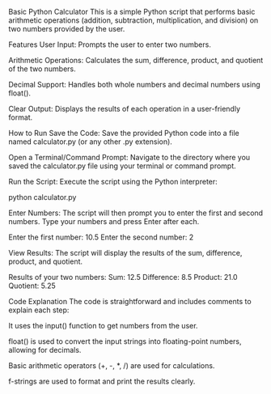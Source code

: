 Basic Python Calculator
This is a simple Python script that performs basic arithmetic operations (addition, subtraction, multiplication, and division) on two numbers provided by the user.

Features
User Input: Prompts the user to enter two numbers.

Arithmetic Operations: Calculates the sum, difference, product, and quotient of the two numbers.

Decimal Support: Handles both whole numbers and decimal numbers using float().

Clear Output: Displays the results of each operation in a user-friendly format.

How to Run
Save the Code:
Save the provided Python code into a file named calculator.py (or any other .py extension).

Open a Terminal/Command Prompt:
Navigate to the directory where you saved the calculator.py file using your terminal or command prompt.

Run the Script:
Execute the script using the Python interpreter:

python calculator.py

Enter Numbers:
The script will then prompt you to enter the first and second numbers. Type your numbers and press Enter after each.

Enter the first number: 10.5
Enter the second number: 2

View Results:
The script will display the results of the sum, difference, product, and quotient.

Results of your two numbers:
Sum: 12.5
Difference: 8.5
Product: 21.0
Quotient: 5.25

Code Explanation
The code is straightforward and includes comments to explain each step:

It uses the input() function to get numbers from the user.

float() is used to convert the input strings into floating-point numbers, allowing for decimals.

Basic arithmetic operators (+, -, *, /) are used for calculations.

f-strings are used to format and print the results clearly.

